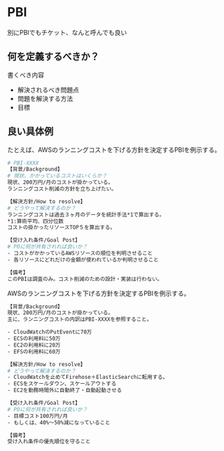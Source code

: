 # PBI

別にPBIでもチケット、なんと呼んでも良い

## 何を定義するべきか？

書くべき内容

- 解決されるべき問題点
- 問題を解決する方法
- 目標

## 良い具体例

たとえば、AWSのランニングコストを下げる方針を決定するPBIを例示する。

```bash
# PBI-XXXX
【背景/Background】
# 現状、かかっているコストはいくらか？
現状、200万円/月のコストが掛かっている。
ランニングコスト削減の方針を立ち上げたい。

【解決方針/How to resolve】
# どうやって解決するのか？
ランニングコストは過去３ヶ月のデータを統計手法*1で算出する。
*1:算術平均、四分位数
コストの掛かったリソースTOP５を算出する。

【受け入れ条件/Goal Post】
# POに何が共有されれば良いか？
- コストがかかっているAWSリソースの順位を判明させること
- 各リソースにどれだけの金額が使われているか判明させること

【備考】
このPBIは調査のみ。コスト削減のための設計・実装は行わない。
```

AWSのランニングコストを下げる方針を決定するPBIを例示する。

```bash
【背景/Background】
現状、200万円/月のコストが掛かっている。
主に、ランニングコストの内訳はPBI-XXXXを参照すること。

- CloudWatchのPutEventに70万
- ECSの利用料に50万
- EC2の利用料に20万
- EFSの利用料に60万

【解決方針/How to resolve】
# どうやって解決するのか？
- CloudWatchを止めてFirehose＋ElasticSearchに転用する。
- ECSをスケールダウン、スケールアウトする
- EC2を勤務時間外に自動終了・自動起動させる

【受け入れ条件/Goal Post】
# POに何が共有されれば良いか？
- 目標コスト100万円/月
- もしくは、40%〜50%減になっていること

【備考】
受け入れ条件の優先順位を守ること
```
